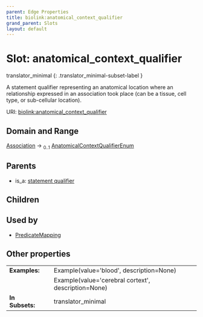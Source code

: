 ```yaml
---
parent: Edge Properties
title: biolink:anatomical_context_qualifier
grand_parent: Slots
layout: default
---
```


# Slot: anatomical_context_qualifier

translator_minimal
{: .translator_minimal-subset-label }


A statement qualifier representing an anatomical location where an relationship expressed in an association took place (can be a tissue, cell type, or sub-cellular location).

URI: [biolink:anatomical_context_qualifier](https://w3id.org/biolink/vocab/anatomical_context_qualifier)

## Domain and Range

[Association](Association.md) ->  <sub>0..1</sub> [AnatomicalContextQualifierEnum](AnatomicalContextQualifierEnum.md)

## Parents

 *  is_a: [statement qualifier](statement_qualifier.md)

## Children


## Used by

 * [PredicateMapping](PredicateMapping.md)

## Other properties

|  |  |  |
| --- | --- | --- |
| **Examples:** | | Example(value='blood', description=None) |
|  | | Example(value='cerebral cortext', description=None) |
| **In Subsets:** | | translator_minimal |

